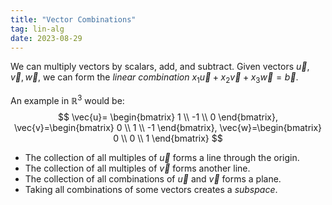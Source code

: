 ```yaml
---
title: "Vector Combinations"
tag: lin-alg
date: 2023-08-29
---
```


We can multiply vectors by scalars, add, and subtract.
Given vectors $\vec{u},\vec{v}, \vec{w}$, we can form the *linear combination* $x_{1}\vec{u}+x_{2}\vec{v}+x_{3}\vec{w} = \vec{b}$.

An example in $\mathbb{R}^3$ would be:
$$
\vec{u}= \begin{bmatrix}
1 \\
-1 \\
0
\end{bmatrix}, 
\vec{v}=\begin{bmatrix}
0 \\
1 \\
-1
\end{bmatrix},
\vec{w}=\begin{bmatrix}
0 \\
0 \\
1
\end{bmatrix}
$$
- The collection of all multiples of $\vec{u}$ forms a line through the origin. 
- The collection of all multiples of $\vec{v}$ forms another line. 
- The collection of all combinations of $\vec{u}$ and $\vec{v}$ forms a plane.
- Taking all combinations of some vectors creates a *subspace*.